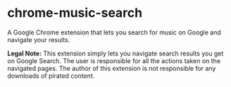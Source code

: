 # chrome-music-search
A Google Chrome extension that lets you search for music on Google and navigate your results.

**Legal Note:** This extension simply lets you navigate search results you get on Google Search. The user is responsible for all the actions taken on the navigated pages. The author of this extension is not responsible for any downloads of pirated content.
